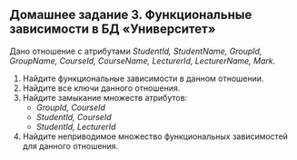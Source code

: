 ## Домашнее задание 3. Функциональные зависимости в БД «Университет»

Дано отношение с атрибутами *StudentId, StudentName, GroupId, GroupName, CourseId, CourseName, LecturerId, LecturerName, Mark.*

1. Найдите функциональные зависимости в данном отношении.
2. Найдите все ключи данного отношения.
3. Найдите замыкание множеств атрибутов:
	+ *GroupId, CourseId*
	+ *StudentId, CourseId*
	+ *StudentId, LecturerId*
4. Найдите неприводимое множество функциональных зависимостей для данного отношения.
